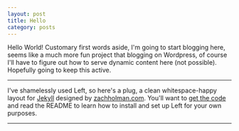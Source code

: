 ```yaml
---
layout: post
title: Hello
category: posts
---
```


Hello World! Customary first words aside, I'm going to start blogging here, seems like a much more fun project that blogging on Wordpress, of course I'll have to figure out how to serve dynamic content here (not possible). Hopefully going to keep this active.

---

I've shamelessly used Left, so here's a plug, a clean whitespace-happy layout for [Jekyll][jekyll] designed by [zachholman.com][zh]. You'll want to [get the code][left] and read the README to learn how to install and set up Left for your own purposes.

---

[jekyll]: https://github.com/mojombo/jekyll
[zh]: http://zachholman.com
[left]: https://github.com/holman/left#readme
[twitter]: https://twitter.com/holman